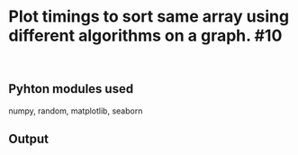 # Plot timings to sort same array using different algorithms on a graph. #10
&nbsp;
## Pyhton modules used
numpy, random, matplotlib, seaborn

## Output